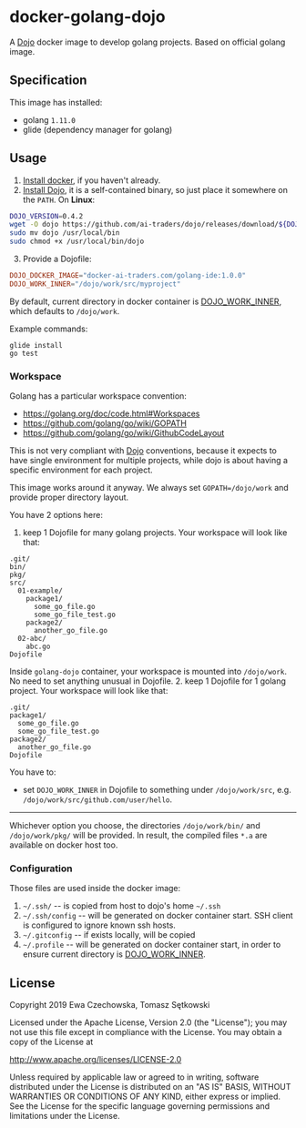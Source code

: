 # docker-golang-dojo

A [Dojo](https://github.com/ai-traders/dojo) docker image to develop golang projects. Based on official golang image.

## Specification

This image has installed:
 * golang `1.11.0`
 * glide (dependency manager for golang)

## Usage
1. [Install docker](https://docs.docker.com/install/), if you haven't already.
2. [Install Dojo](https://github.com/ai-traders/dojo#installation), it is a self-contained binary, so just place it somewhere on the `PATH`.
On **Linux**:
```bash
DOJO_VERSION=0.4.2
wget -O dojo https://github.com/ai-traders/dojo/releases/download/${DOJO_VERSION}/dojo_linux_amd64
sudo mv dojo /usr/local/bin
sudo chmod +x /usr/local/bin/dojo
```
3. Provide a Dojofile:
```toml
DOJO_DOCKER_IMAGE="docker-ai-traders.com/golang-ide:1.0.0"
DOJO_WORK_INNER="/dojo/work/src/myproject"
```

By default, current directory in docker container is [DOJO_WORK_INNER](https://github.com/ai-traders/dojo#inner-working-directory),
 which defaults to `/dojo/work`.

Example commands:
```
glide install
go test
```

### Workspace

Golang has a particular workspace convention:
  * https://golang.org/doc/code.html#Workspaces
  * https://github.com/golang/go/wiki/GOPATH
  * https://github.com/golang/go/wiki/GithubCodeLayout

This is not very compliant with [Dojo](https://github.com/ai-traders/dojo) conventions, because it expects to have single environment for multiple projects, while dojo is about having a specific environment for each project.

This image works around it anyway. We always set `GOPATH=/dojo/work` and provide proper directory layout.

You have 2 options here:
  1. keep 1 Dojofile for many golang projects. Your workspace will look like that:
  ```
  .git/
  bin/
  pkg/
  src/
    01-example/
      package1/
        some_go_file.go
        some_go_file_test.go
      package2/
        another_go_file.go
    02-abc/
      abc.go
  Dojofile
  ```
  Inside `golang-dojo` container, your workspace is mounted into `/dojo/work`.
  No need to set anything unusual in Dojofile.
  2. keep 1 Dojofile for 1 golang project. Your workspace will look like that:
  ```
  .git/
  package1/
    some_go_file.go
    some_go_file_test.go
  package2/
    another_go_file.go
  Dojofile
  ```
  You have to:
   * set `DOJO_WORK_INNER` in Dojofile to something under `/dojo/work/src`,
    e.g. `/dojo/work/src/github.com/user/hello`.

----

Whichever option you choose, the directories `/dojo/work/bin/` and `/dojo/work/pkg/` will be provided. In result, the compiled files `*.a` are available on docker host too.

### Configuration
Those files are used inside the docker image:

1. `~/.ssh/` -- is copied from host to dojo's home `~/.ssh`
1. `~/.ssh/config` -- will be generated on docker container start. SSH client is configured to ignore known ssh hosts.
2. `~/.gitconfig` -- if exists locally, will be copied
3. `~/.profile` -- will be generated on docker container start, in
   order to ensure current directory is [DOJO_WORK_INNER](https://github.com/ai-traders/dojo#inner-working-directory).
   
## License

Copyright 2019 Ewa Czechowska, Tomasz Sętkowski

Licensed under the Apache License, Version 2.0 (the "License");
you may not use this file except in compliance with the License.
You may obtain a copy of the License at

   http://www.apache.org/licenses/LICENSE-2.0

Unless required by applicable law or agreed to in writing, software
distributed under the License is distributed on an "AS IS" BASIS,
WITHOUT WARRANTIES OR CONDITIONS OF ANY KIND, either express or implied.
See the License for the specific language governing permissions and
limitations under the License.
